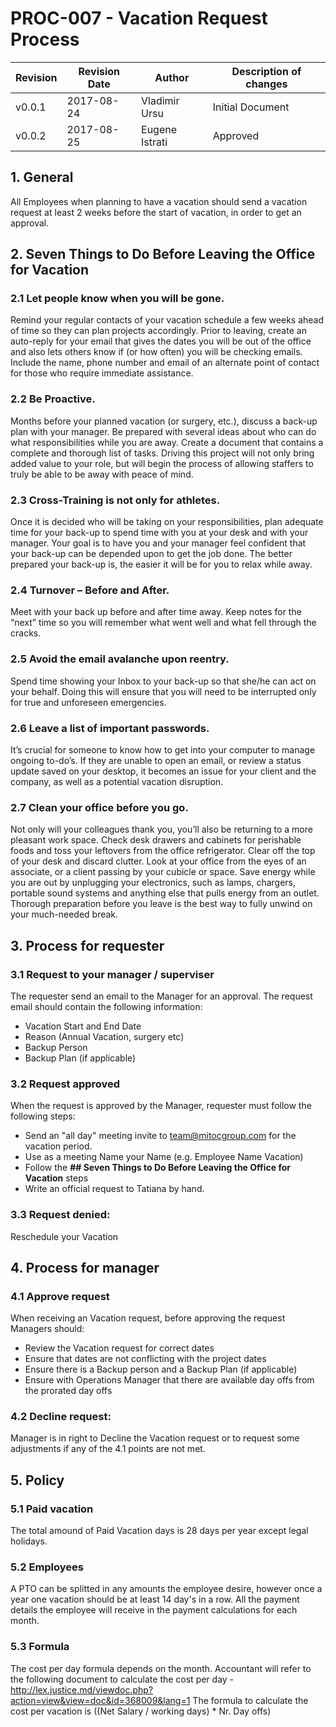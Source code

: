# PROC-007 - Vacation Request Process


Revision | Revision Date | Author | Description of changes
-------- | ------------- | ------ | ----------------------
v0.0.1 | 2017-08-24 | Vladimir Ursu | Initial Document
v0.0.2 | 2017-08-25 | Eugene Istrati | Approved


## 1. General

All Employees when planning to have a vacation should send a vacation request at least 2 weeks before the start of vacation, in order to get an approval.


## 2. Seven Things to Do Before Leaving the Office for Vacation

### 2.1 Let people know when you will be gone.
Remind your regular contacts of your vacation schedule a few weeks ahead of time so they can plan projects accordingly. Prior to leaving, create an auto-reply for your email that gives the dates you will be out of the office and also lets others know if (or how often) you will be checking emails. Include the name, phone number and email of an alternate point of contact for those who require immediate assistance.

### 2.2 Be Proactive.
Months before your planned vacation (or surgery, etc.), discuss a back-up plan with your manager. Be prepared with several ideas about who can do what responsibilities while you are away. Create a document that contains a complete and thorough list of tasks. Driving this project will not only bring added value to your role, but will begin the process of allowing staffers to truly be able to be away with peace of mind.

### 2.3 Cross-Training is not only for athletes.
Once it is decided who will be taking on your responsibilities, plan adequate time for your back-up to spend time with you at your desk and with your manager. Your goal is to have you and your manager feel confident that your back-up can be depended upon to get the job done. The better prepared your back-up is, the easier it will be for you to relax while away.

### 2.4 Turnover – Before and After.
Meet with your back up before and after time away. Keep notes for the “next” time so you will remember what went well and what fell through the cracks.

### 2.5 Avoid the email avalanche upon reentry.
Spend time showing your Inbox to your back-up so that she/he can act on your behalf. Doing this will ensure that you will need to be interrupted only for true and unforeseen emergencies.

### 2.6 Leave a list of important passwords.
It’s crucial for someone to know how to get into your computer to manage ongoing to-do’s. If they are unable to open an email, or review a status update saved on your desktop, it becomes an issue for your client and the company, as well as a potential vacation disruption.

### 2.7 Clean your office before you go.
Not only will your colleagues thank you, you’ll also be returning to a more pleasant work space. Check desk drawers and cabinets for perishable foods and toss your leftovers from the office refrigerator. Clear off the top of your desk and discard clutter. Look at your office from the eyes of an associate, or a client passing by your cubicle or space. Save energy while you are out by unplugging your electronics, such as lamps, chargers, portable sound systems and anything else that pulls energy from an outlet. Thorough preparation before you leave is the best way to fully unwind on your much-needed break.


## 3. Process for requester

### 3.1 Request to your manager / superviser
The requester send an email to the Manager for an approval. The request email should contain the following information:

- Vacation Start and End Date
- Reason (Annual Vacation, surgery etc)
- Backup Person
- Backup Plan (if applicable)

### 3.2 Request approved
When the request is approved by the Manager, requester must follow the following steps:
    
- Send an "all day" meeting invite to team@mitocgroup.com for the vacation period.
- Use as a meeting Name your Name (e.g. Employee Name Vacation)
- Follow the **## Seven Things to Do Before Leaving the Office for Vacation** steps
- Write an official request to Tatiana by hand.

### 3.3 Request denied:
Reschedule your Vacation


## 4. Process for manager

### 4.1 Approve request
When receiving an Vacation request, before approving the request Managers should:

- Review the Vacation request for correct dates
- Ensure that dates are not conflicting with the project dates
- Ensure there is a Backup person and a Backup Plan (if applicable)
- Ensure with Operations Manager that there are available day offs from the prorated day offs

### 4.2 Decline request:
Manager is in right to Decline the Vacation request or to request some adjustments if any of the 4.1 points are not met.


## 5. Policy

### 5.1 Paid vacation
The total amound of Paid Vacation days is 28 days per year except legal holidays.

### 5.2 Employees
A PTO can be splitted in any amounts the employee desire, however once a year one vacation should be at least 14 day's in a row. All the payment details the employee will receive in the payment calculations for each month.

### 5.3 Formula
The cost per day formula depends on the month. Accountant will refer to the following document to calculate the cost per day - http://lex.justice.md/viewdoc.php?action=view&view=doc&id=368009&lang=1
The formula to calculate the cost per vacation is ((Net Salary / working days) * Nr. Day offs)
